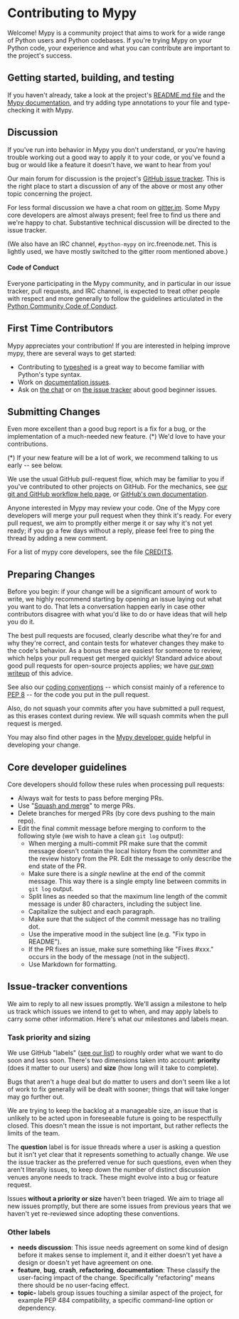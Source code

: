 Contributing to Mypy
====================

Welcome!  Mypy is a community project that aims to work for a wide
range of Python users and Python codebases.  If you're trying Mypy on
your Python code, your experience and what you can contribute are
important to the project's success.


Getting started, building, and testing
--------------------------------------

If you haven't already, take a look at the project's
[README.md file](README.md)
and the [Mypy documentation](https://mypy.readthedocs.io/en/latest/),
and try adding type annotations to your file and type-checking it with Mypy.


Discussion
----------

If you've run into behavior in Mypy you don't understand, or you're
having trouble working out a good way to apply it to your code, or
you've found a bug or would like a feature it doesn't have, we want to
hear from you!

Our main forum for discussion is the project's [GitHub issue
tracker](https://github.com/python/mypy/issues).  This is the right
place to start a discussion of any of the above or most any other
topic concerning the project.

For less formal discussion we have a chat room on
[gitter.im](https://gitter.im/python/typing).  Some Mypy core developers
are almost always present; feel free to find us there and we're happy
to chat.  Substantive technical discussion will be directed to the
issue tracker.

(We also have an IRC channel, `#python-mypy` on irc.freenode.net.
This is lightly used, we have mostly switched to the gitter room
mentioned above.)

#### Code of Conduct

Everyone participating in the Mypy community, and in particular in our
issue tracker, pull requests, and IRC channel, is expected to treat
other people with respect and more generally to follow the guidelines
articulated in the [Python Community Code of
Conduct](https://www.python.org/psf/codeofconduct/).

First Time Contributors
-----------------------

Mypy appreciates your contribution! If you are interested in helping improve
mypy, there are several ways to get started:

* Contributing to [typeshed](https://github.com/python/typeshed/issues) is a great way to
become familiar with Python's type syntax.
* Work on [documentation issues](https://github.com/python/mypy/labels/documentation).
* Ask on [the chat](https://gitter.im/python/typing) or on
[the issue tracker](https://github.com/python/mypy/issues) about good beginner issues.

Submitting Changes
------------------

Even more excellent than a good bug report is a fix for a bug, or the
implementation of a much-needed new feature. (*)  We'd love to have
your contributions.

(*) If your new feature will be a lot of work, we recommend talking to
    us early -- see below.

We use the usual GitHub pull-request flow, which may be familiar to
you if you've contributed to other projects on GitHub.  For the mechanics,
see [our git and GitHub workflow help page](https://github.com/python/mypy/wiki/Using-Git-And-GitHub),
or [GitHub's own documentation](https://help.github.com/articles/using-pull-requests/).

Anyone interested in Mypy may review your code.  One of the Mypy core
developers will merge your pull request when they think it's ready.
For every pull request, we aim to promptly either merge it or say why
it's not yet ready; if you go a few days without a reply, please feel
free to ping the thread by adding a new comment.

For a list of mypy core developers, see the file [CREDITS](CREDITS).


Preparing Changes
-----------------

Before you begin: if your change will be a significant amount of work
to write, we highly recommend starting by opening an issue laying out
what you want to do.  That lets a conversation happen early in case
other contributors disagree with what you'd like to do or have ideas
that will help you do it.

The best pull requests are focused, clearly describe what they're for
and why they're correct, and contain tests for whatever changes they
make to the code's behavior.  As a bonus these are easiest for someone
to review, which helps your pull request get merged quickly!  Standard
advice about good pull requests for open-source projects applies; we
have [our own writeup](https://github.com/python/mypy/wiki/Good-Pull-Request)
of this advice.

See also our [coding conventions](https://github.com/python/mypy/wiki/Code-Conventions) --
which consist mainly of a reference to
[PEP 8](https://www.python.org/dev/peps/pep-0008/) -- for the code you
put in the pull request.

Also, do not squash your commits after you have submitted a pull request, as this
erases context during review. We will squash commits when the pull request is merged.

You may also find other pages in the
[Mypy developer guide](https://github.com/python/mypy/wiki/Developer-Guides)
helpful in developing your change.


Core developer guidelines
-------------------------

Core developers should follow these rules when processing pull requests:

* Always wait for tests to pass before merging PRs.
* Use "[Squash and merge](https://github.com/blog/2141-squash-your-commits)"
  to merge PRs.
* Delete branches for merged PRs (by core devs pushing to the main repo).
* Edit the final commit message before merging to conform to the following
  style (we wish to have a clean `git log` output):
  * When merging a multi-commit PR make sure that the commit message doesn't
    contain the local history from the committer and the review history from
    the PR. Edit the message to only describe the end state of the PR.
  * Make sure there is a *single* newline at the end of the commit message.
    This way there is a single empty line between commits in `git log`
    output.
  * Split lines as needed so that the maximum line length of the commit
    message is under 80 characters, including the subject line.
  * Capitalize the subject and each paragraph.
  * Make sure that the subject of the commit message has no trailing dot.
  * Use the imperative mood in the subject line (e.g. "Fix typo in README").
  * If the PR fixes an issue, make sure something like "Fixes #xxx." occurs
    in the body of the message (not in the subject).
  * Use Markdown for formatting.


Issue-tracker conventions
-------------------------

We aim to reply to all new issues promptly.  We'll assign a milestone
to help us track which issues we intend to get to when, and may apply
labels to carry some other information.  Here's what our milestones
and labels mean.

### Task priority and sizing

We use GitHub "labels" ([see our
list](https://github.com/python/mypy/labels)) to roughly order what we
want to do soon and less soon.  There's two dimensions taken into
account: **priority** (does it matter to our users) and **size** (how
long will it take to complete).

Bugs that aren't a huge deal but do matter to users and don't seem
like a lot of work to fix generally will be dealt with sooner; things
that will take longer may go further out.

We are trying to keep the backlog at a manageable size, an issue that is
unlikely to be acted upon in foreseeable future is going to be
respectfully closed.  This doesn't mean the issue is not important, but
rather reflects the limits of the team.

The **question** label is for issue threads where a user is asking a
question but it isn't yet clear that it represents something to actually
change.  We use the issue tracker as the preferred venue for such
questions, even when they aren't literally issues, to keep down the
number of distinct discussion venues anyone needs to track.  These might
evolve into a bug or feature request.

Issues **without a priority or size** haven't been triaged.  We aim to
triage all new issues promptly, but there are some issues from previous
years that we haven't yet re-reviewed since adopting these conventions.

### Other labels

* **needs discussion**: This issue needs agreement on some kind of
  design before it makes sense to implement it, and it either doesn't
  yet have a design or doesn't yet have agreement on one.
* **feature**, **bug**, **crash**, **refactoring**, **documentation**:
  These classify the user-facing impact of the change.  Specifically
  "refactoring" means there should be no user-facing effect.
* **topic-** labels group issues touching a similar aspect of the
  project, for example PEP 484 compatibility, a specific command-line
  option or dependency.

